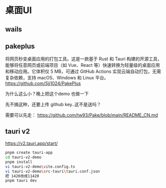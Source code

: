# 桌面UI


## wails

## pakeplus

将网页秒变桌面应用的打包工具。这是一款基于 Rust 和 Tauri 构建的开源工具，能够将任意网页或前端项目（如 Vue、React 等）快速转换为轻量级的桌面应用和移动应用。它体积仅 5 MB，可通过 GitHub Actions 实现云端自动打包，无需复杂依赖，支持 macOS、Windows 和 Linux 平台。
https://github.com/Sjj1024/PakePlus

为什么这么小？晚上把这个demo 也做一下

先不搞这种，还要上传 github key..这不是送吗？

需要可以先走：
https://github.com/tw93/Pake/blob/main/README_CN.md

## tauri v2

https://v2.tauri.app/start/
```bash
pnpm create tauri-app
cd tauri-v2-demo
pnpm install
vi tauri-v2-demo\vite.config.ts
vi tauri-v2-demo\src-tauri\tauri.conf.json
把 1420改成11420 
pnpm tauri dev

```